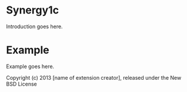 Synergy1c
=========

Introduction goes here.


Example
=======

Example goes here.


Copyright (c) 2013 [name of extension creator], released under the New BSD License
